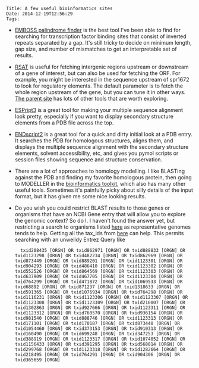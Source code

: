     Title: A few useful bioinformatics sites
    Date: 2014-12-19T12:56:29
    Tags: 

- [EMBOSS palindrome finder](http://emboss.bioinformatics.nl/cgi-bin/emboss/palindrome) is the best tool I've been able to find for searching for transcription factor binding sites that consist of inverted repeats separated by a gap. It's still tricky to decide on minimum length, gap size, and number of mismatches to get an interpretable set of results. 
- [RSAT](http://rsat.ulb.ac.be/rsat/retrieve-seq_form.cgi) is useful for fetching intergenic regions upstream or downstream of a gene of interest, but can also be used for fetching the ORF. For example, you might be interested in the sequence upstream of spr1672 to look for regulatory elements. The default parameter is to fetch the whole region upstream of the gene, but you can tune it in other ways. [The parent site](http://rsat.ulb.ac.be/rsat/) has lots of other tools that are worth exploring.
- [ESPript3](http://espript.ibcp.fr/ESPript/ESPript/) is a great tool for making your multiple sequence alignment look pretty, especially if you want to display secondary structure elements from a PDB file across the top. 
- [ENDscript2](http://espript.ibcp.fr/ESPript/cgi-bin/ENDscript.cgi) is a great tool for a quick and dirty initial look at a PDB entry. It searches the PDB for homologous structures, aligns them, and displays the multiple sequence alignment with the secondary structure elements, solvent accessibility, etc, and gives you pymol scripts or session files showing sequence and structure conservation. 
- There are a lot of approaches to homology modelling. I like BLASTing against the PDB and finding my favorite homologous protein, then going to MODELLER in the [bioinformatics toolkit](http://toolkit.tuebingen.mpg.de/), which also has many other useful tools. Sometimes it's painfully picky about silly details of the input format, but it has given me some nice looking results. 
- Do you wish you could restrict BLAST results to those genes or organisms that have an NCBI Gene entry that will allow you to explore the genomic context? So do I. I haven't found the answer yet, but restricting a search to organisms listed [here](http://www.ncbi.nlm.nih.gov/genome/browse/representative/) as representative genomes tends to help. Getting all the tax_ids from [here](http://www.ncbi.nlm.nih.gov/Taxonomy/TaxIdentifier/tax_identifier.cgi) can help. This permits searching with an unweildy Entrez Query like 

        txid208435 [ORGN] OR txid862971 [ORGN] OR txid888833 [ORGN] OR txid1123298 [ORGN] OR txid482234 [ORGN] OR txid862969 [ORGN] OR txid873449 [ORGN] OR txid889201 [ORGN] OR txid1123301 [ORGN] OR txid904293 [ORGN] OR txid486410 [ORGN] OR txid1123302 [ORGN] OR txid552526 [ORGN] OR txid864569 [ORGN] OR txid1123303 [ORGN] OR txid637909 [ORGN] OR txid467705 [ORGN] OR txid1123304 [ORGN] OR txid764299 [ORGN] OR txid471872 [ORGN] OR txid1069533 [ORGN] OR txid68892 [ORGN] OR txid871237 [ORGN] OR txid1318633 [ORGN] OR txid591365 [ORGN] OR txid1076934 [ORGN] OR txid764298 [ORGN] OR txid1116231 [ORGN] OR txid1123306 [ORGN] OR txid1123307 [ORGN] OR txid1123308 [ORGN] OR txid1123309 [ORGN] OR txid210007 [ORGN] OR txid1302863 [ORGN] OR txid927666 [ORGN] OR txid1123311 [ORGN] OR txid1123312 [ORGN] OR txid760570 [ORGN] OR txid936154 [ORGN] OR txid981540 [ORGN] OR txid888746 [ORGN] OR txid1123313 [ORGN] OR txid171101 [ORGN] OR txid170187 [ORGN] OR txid873448 [ORGN] OR txid1054460 [ORGN] OR txid373153 [ORGN] OR txid910313 [ORGN] OR txid160490 [ORGN] OR txid699248 [ORGN] OR txid347253 [ORGN] OR txid388919 [ORGN] OR txid1123317 [ORGN] OR txid1074052 [ORGN] OR txid1156433 [ORGN] OR txid391295 [ORGN] OR txid568814 [ORGN] OR txid299768 [ORGN] OR txid1123318 [ORGN] OR txid1282664 [ORGN] OR txid218495 [ORGN] OR txid764291 [ORGN] OR txid904306 [ORGN] OR txid365659 [ORGN]



<!-- more -->
